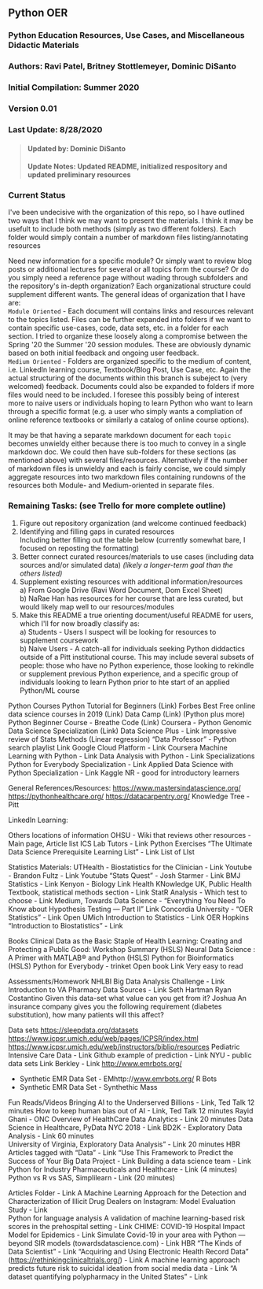 ## Python OER
### Python Education Resources, Use Cases, and Miscellaneous Didactic Materials
### Authors: Ravi Patel, Britney Stottlemeyer, Dominic DiSanto
### Initial Compilation: Summer 2020
### Version 0.01
### Last Update: 8/28/2020
 > #### Updated by: Dominic DiSanto
 > #### Update Notes: Updated README, initialized respository and updated preliminary resources 

### Current Status
I've been undecisive with the organization of this repo, so I have outlined two ways that I think we may want to present the materials. I think it may be usefult to include both methods (simply as two different folders). Each folder would simply contain a number of markdown files listing/annotating resources

Need new information for a specific module? Or simply want to review blog posts or additional lectures for several or all topics form the course? Or do you simply need a reference page without wading through subfolders and the repository's in-depth organization? Each organizational structure could supplement different wants. The general ideas of organization that I have are:   
  `Module Oriented` - Each document will contains links and resources relevant to the topics listed. Files can be further expanded into folders if we want to contain specific use-cases, code, data sets, etc. in a folder for each section. I tried to organize these loosely along a compromise between the Spring '20 the Summer '20 session modules. These are obviously dynamic based on both initial feedback and ongoing user feedback.  
  `Medium Oriented` - Folders are organized specific to the medium of content, i.e. LinkedIn learning course, Textbook/Blog Post, Use Case, etc. Again the actual structuring of the documents within this branch is subeject to (very welcomed) feedback. Documents could also be expanded to folders if more files would need to be included. I foresee this possibly being of interest more to naive users or individuals hoping to learn Python who want to learn through a specific format (e.g. a user who simply wants a compliation of online reference textbooks or similarly a catalog of online course options). 
  
It may be that having a separate markdown document for each `topic` becomes unwieldy either because there is too much to convey in a single markdown doc. We could then have sub-folders for these sections (as mentioned above) with several files/resources. Alternatively if the number of markdown files is unwieldy and each is fairly concise, we could simply aggregate resources into two markdown files containing rundowns of the resources both Module- and Medium-oriented in separate files. 

### Remaining Tasks: (see Trello for more complete outline) 
 1) Figure out repository organization (and welcome continued feedback) 
 2) Identifying and filling gaps in curated resources  
      Including better filling out the table below (currently somewhat bare, I focused on reposting  the formatting)
 3) Better connect curated resources/materials to use cases (including data sources and/or simulated data) *(likely a longer-term goal than the others listed)*
 4) Supplement existing resources with additional information/resources  
    a) From Google Drive (Ravi Word Document, Dom Excel Sheet)  
    b) NaRae Han has resources for her course that are less curated, but would likely map well to our resources/modules
 5) Make this README a true orienting document/useful README for users, which I'll for now broadly classify as:  
    a) Students - Users I suspect will be looking for resources to supplement coursework  
    b) Naive Users - A catch-all for individuals seeking Python diddactics outside of a Pitt institutional course. This may include several subsets of people: those who have no Python experience, those looking to rekindle or supplement previous Python experience, and a specific group of individuals looking to learn Python prior to hte start of an applied Python/ML course
  


Python Courses
Python Tutorial for Beginners (Link)
Forbes Best Free online data science courses in 2019 (Link)
Data Camp (Link) (Python plus more)
Python Beginner Course - Breathe Code (Link)
Coursera - Python Genomic Data Science Specialization (Link)
Data Science Plus - Link
Impressive review of Stats Methods (Linear regression) 
“Data Professor” - Python search playlist Link
Google Cloud Platform - Link
Coursera
Machine Learning with Python - Link
Data Analysis with Python - Link
Specializations
Python for Everybody Specialization - Link
Applied Data Science with Python Specialization - Link
Kaggle
NR - good for introductory learners 

General References/Resources: 
https://www.mastersindatascience.org/
https://pythonhealthcare.org/ 
https://datacarpentry.org/
Knowledge Tree - Pitt

LinkedIn Learning:



Others locations of information
OHSU - Wiki that reviews other resources - Main page, Article list
ICS Lab Tutors - Link
Python Exercises 
“The Ultimate Data Science Prerequisite Learning List” - Link
List of LIst 

Statistics Materials:
UTHealth - Biostatistics for the Clinician - Link
Youtube - Brandon Fultz - Link
Youtube “Stats Quest” - Josh Starmer - Link
BMJ Statistics - Link
Kenyon - Biology Link
Health KNowledge UK, Public Health Textbook, statistical methods section - Link 
StatR Analysis - Which test to choose - Link
Medium, Towards Data Science - “Everything You Need To Know about Hypothesis Testing — Part II” Link
Concordia University - “OER Statistics” - Link
Open UMich Introduction to Statistics -  Link
OER Hopkins  “Introduction to Biostatistics” - Link

Books
Clinical Data as the Basic Staple of Health Learning: Creating and Protecting a Public Good: Workshop Summary (HSLS) 
Neural Data Science : A Primer with MATLAB® and Python (HSLS)
Python for Bioinformatics (HSLS)
Python for Everybody - trinket Open book
Link
Very easy to read

Assessments/Homework
NHLBI Big Data Analysis Challenge - Link
Introduction to VA Pharmacy Data Sources - Link
Seth Hartman
Ryan Costantino
Given this data-set what value can you get from it? 
Joshua 
An insurance company gives you the following requirement (diabetes substitution), how many patients will this affect? 

Data sets
https://sleepdata.org/datasets
https://www.icpsr.umich.edu/web/pages/ICPSR/index.html
https://www.icpsr.umich.edu/web/instructors/biblio/resources 
Pediatric Intensive Care Data - Link
Github example of prediction - Link
NYU -  public data sets Link
Berkley - Link
http://www.emrbots.org/
- Synthetic EMR Data Set - EMhttp://www.emrbots.org/
R Bots 
- Synthetic EMR Data Set - Synthethic Mass


Fun Reads/Videos
Bringing AI to the Underserved Billions - Link, Ted Talk 12 minutes
How to keep human bias out of AI - Link, Ted Talk 12 minutes 
Rayid Ghani - 
ONC Overview of HealthCare Data Analytics - Link 20 minutes
Data Science in Healthcare, PyData NYC 2018  - Link
BD2K - Exploratory Data Analysis - Link 60 minutes  
University of Virginia, Exploratory Data Analysis”  - Link  20 minutes 
HBR 
Articles tagged with “Data” - Link
“Use This Framework to Predict the Success of Your Big Data Project - Link
Building a data science team - Link
Python for Industry Pharmaceuticals and Healthcare - Link (4 minutes) 
Python vs R vs SAS, Simplilearn - Link (20 minutes) 

Articles
Folder - Link
A Machine Learning Approach for the Detection and Characterization of Illicit Drug Dealers on Instagram: Model Evaluation Study - Link	
Python for language analysis
A validation of machine learning-based risk scores in the prehospital setting - Link
CHIME: COVID-19 Hospital Impact Model for Epidemics - Link
Simulate Covid-19 in your area with Python — beyond SIR models (towardsdatascience.com) - Link
HBR “The Kinds of Data Scientist” - Link
“Acquiring and Using Electronic Health Record Data” (https://rethinkingclinicaltrials.org/) - Link
A machine learning approach predicts future risk to suicidal ideation from social media data - Link
“A dataset quantifying polypharmacy in the United States” - Link
